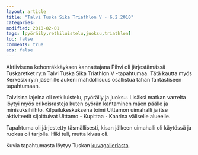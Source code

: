 ```yaml
--- 
layout: article 
title: "Talvi Tuska Sika Triathlon V - 6.2.2010" 
categories: 
modified: 2010-02-01 
tags: [pyöräily,retkiluistelu,juoksu,triathlon]
toc: false 
comments: true 
ads: false 
--- 
```


Aktiivisena kehonräkkäyksen kannattajana Pihvi oli järjestämässä
Tuskaretket ry:n Talvi Tuska Sika Triathlon V -tapahtumaa. Tätä kautta
myös Kerkesix ry:n jäsenille aukeni mahdollisuus osallistua tähän
fantastiseen tapahtumaan.

Talvisina lajeina oli retkiluistelu, pyöräily ja juoksu. Lisäksi matkan
varrelta löytyi myös erikoisrasteja kuten pyörän kantaminen mäen päälle
ja minisuksihiihto. Kilpailukeskuksena toimi Uittamon uimahalli ja itse
aktiviteetit sijoittuivat Uittamo - Kupittaa - Kaarina väliselle
alueelle.

Tapahtuma oli järjestetty täsmällisesti, kisan jälkeen uimahalli oli
käytössä ja ruokaa oli tarjolla. Hiki tuli, mutta kivaa oli. 

Kuvia tapahtumasta löytyy Tuskan
[kuvagalleriasta](http://www.tuskaretket.fi/tuskafoorumi/album_cat.php?cat_id=74).

